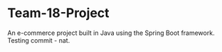 # Team-18-Project
An e-commerce project built in Java using the Spring Boot framework.
Testing commit - nat.
